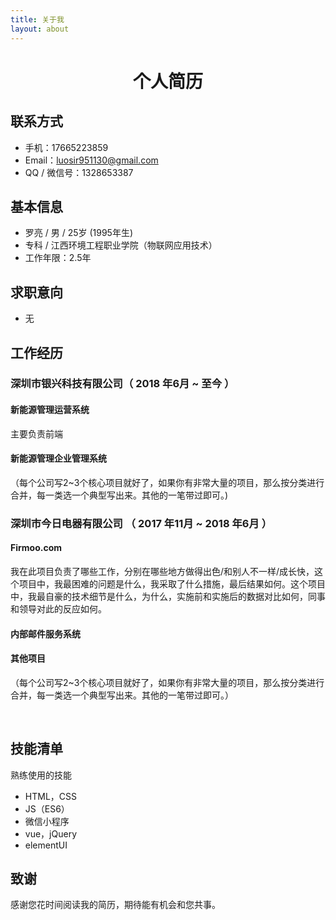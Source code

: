 ```yaml
---
title: 关于我
layout: about
---
```


# <center>个人简历</center>

## 联系方式
- 手机：17665223859
- Email：luosir951130@gmail.com
- QQ / 微信号：1328653387

## 基本信息
 - 罗亮 / 男 / 25岁 (1995年生) 
 - 专科 / 江西环境工程职业学院（物联网应用技术） 
 - 工作年限：2.5年


## 求职意向
- 无
<!--
; - 期望职位：web前端
; - 期望薪资：税前月薪10k~13k
; - 期望城市：深圳
-->

## 工作经历

### 深圳市银兴科技有限公司（ 2018 年6月 ~ 至今 ）

#### 新能源管理运营系统
主要负责前端



#### 新能源管理企业管理系统

（每个公司写2~3个核心项目就好了，如果你有非常大量的项目，那么按分类进行合并，每一类选一个典型写出来。其他的一笔带过即可。)

### 深圳市今日电器有限公司 （ 2017 年11月 ~ 2018 年6月 ）

#### Firmoo.com

我在此项目负责了哪些工作，分别在哪些地方做得出色/和别人不一样/成长快，这个项目中，我最困难的问题是什么，我采取了什么措施，最后结果如何。这个项目中，我最自豪的技术细节是什么，为什么，实施前和实施后的数据对比如何，同事和领导对此的反应如何。

#### 内部邮件服务系统


#### 其他项目

（每个公司写2~3个核心项目就好了，如果你有非常大量的项目，那么按分类进行合并，每一类选一个典型写出来。其他的一笔带过即可。）


​    
## 技能清单

熟练使用的技能

- HTML，CSS
- JS（ES6）
- 微信小程序
- vue，jQuery
- elementUI



## 致谢

感谢您花时间阅读我的简历，期待能有机会和您共事。



